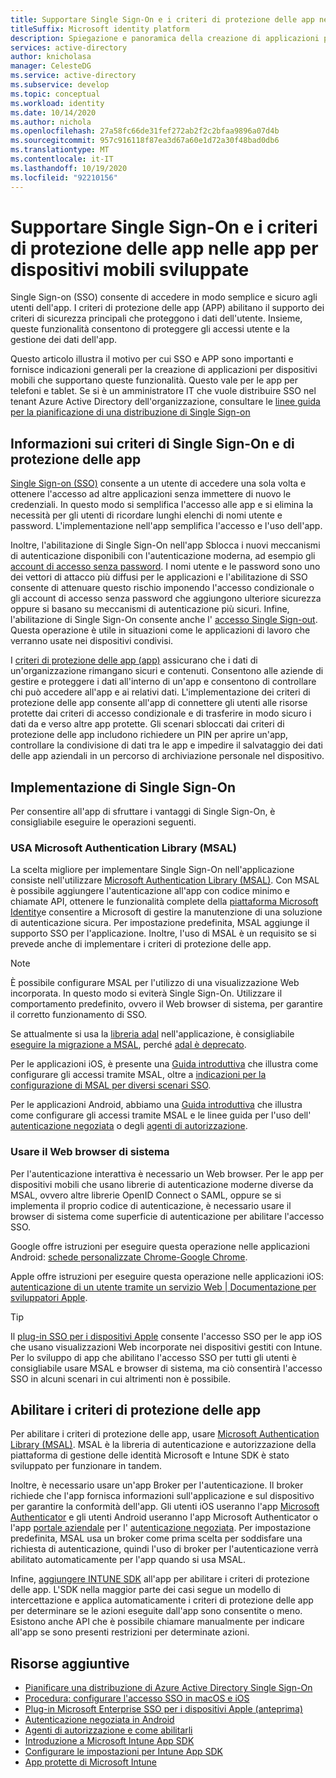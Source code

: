```yaml
---
title: Supportare Single Sign-On e i criteri di protezione delle app nelle app per dispositivi mobili sviluppate | Azure
titleSuffix: Microsoft identity platform
description: Spiegazione e panoramica della creazione di applicazioni per dispositivi mobili che supportano Single Sign-On e criteri di protezione delle app
services: active-directory
author: knicholasa
manager: CelesteDG
ms.service: active-directory
ms.subservice: develop
ms.topic: conceptual
ms.workload: identity
ms.date: 10/14/2020
ms.author: nichola
ms.openlocfilehash: 27a58fc66de31fef272ab2f2c2bfaa9896a07d4b
ms.sourcegitcommit: 957c916118f87ea3d67a60e1d72a30f48bad0db6
ms.translationtype: MT
ms.contentlocale: it-IT
ms.lasthandoff: 10/19/2020
ms.locfileid: "92210156"
---
```

# <a name="support-single-sign-on-and-app-protection-policies-in-mobile-apps-you-develop"></a>Supportare Single Sign-On e i criteri di protezione delle app nelle app per dispositivi mobili sviluppate

Single Sign-on (SSO) consente di accedere in modo semplice e sicuro agli utenti dell'app. I criteri di protezione delle app (APP) abilitano il supporto dei criteri di sicurezza principali che proteggono i dati dell'utente. Insieme, queste funzionalità consentono di proteggere gli accessi utente e la gestione dei dati dell'app.

Questo articolo illustra il motivo per cui SSO e APP sono importanti e fornisce indicazioni generali per la creazione di applicazioni per dispositivi mobili che supportano queste funzionalità. Questo vale per le app per telefoni e tablet. Se si è un amministratore IT che vuole distribuire SSO nel tenant Azure Active Directory dell'organizzazione, consultare le [linee guida per la pianificazione di una distribuzione di Single Sign-on](../manage-apps/plan-sso-deployment.md)

## <a name="about-single-sign-on-and-app-protection-policies"></a>Informazioni sui criteri di Single Sign-On e di protezione delle app

[Single Sign-on (SSO)](../manage-apps/plan-sso-deployment.md) consente a un utente di accedere una sola volta e ottenere l'accesso ad altre applicazioni senza immettere di nuovo le credenziali. In questo modo si semplifica l'accesso alle app e si elimina la necessità per gli utenti di ricordare lunghi elenchi di nomi utente e password. L'implementazione nell'app semplifica l'accesso e l'uso dell'app.

Inoltre, l'abilitazione di Single Sign-On nell'app Sblocca i nuovi meccanismi di autenticazione disponibili con l'autenticazione moderna, ad esempio gli [account di accesso senza password](../authentication/concept-authentication-passwordless.md). I nomi utente e le password sono uno dei vettori di attacco più diffusi per le applicazioni e l'abilitazione di SSO consente di attenuare questo rischio imponendo l'accesso condizionale o gli account di accesso senza password che aggiungono ulteriore sicurezza oppure si basano su meccanismi di autenticazione più sicuri. Infine, l'abilitazione di Single Sign-On consente anche l' [accesso Single Sign-out](v2-protocols-oidc.md#single-sign-out). Questa operazione è utile in situazioni come le applicazioni di lavoro che verranno usate nei dispositivi condivisi.

I [criteri di protezione delle app (app)](/mem/intune/apps/app-protection-policy) assicurano che i dati di un'organizzazione rimangano sicuri e contenuti. Consentono alle aziende di gestire e proteggere i dati all'interno di un'app e consentono di controllare chi può accedere all'app e ai relativi dati. L'implementazione dei criteri di protezione delle app consente all'app di connettere gli utenti alle risorse protette dai criteri di accesso condizionale e di trasferire in modo sicuro i dati da e verso altre app protette. Gli scenari sbloccati dai criteri di protezione delle app includono richiedere un PIN per aprire un'app, controllare la condivisione di dati tra le app e impedire il salvataggio dei dati delle app aziendali in un percorso di archiviazione personale nel dispositivo.

## <a name="implementing-single-sign-on"></a>Implementazione di Single Sign-On

Per consentire all'app di sfruttare i vantaggi di Single Sign-On, è consigliabile eseguire le operazioni seguenti.

### <a name="use-microsoft-authentication-library-msal"></a>USA Microsoft Authentication Library (MSAL)

La scelta migliore per implementare Single Sign-On nell'applicazione consiste nell'utilizzare [Microsoft Authentication Library (MSAL)](msal-overview.md). Con MSAL è possibile aggiungere l'autenticazione all'app con codice minimo e chiamate API, ottenere le funzionalità complete della [piattaforma Microsoft Identity](/azure/active-directory/develop/)e consentire a Microsoft di gestire la manutenzione di una soluzione di autenticazione sicura. Per impostazione predefinita, MSAL aggiunge il supporto SSO per l'applicazione. Inoltre, l'uso di MSAL è un requisito se si prevede anche di implementare i criteri di protezione delle app.

> [!NOTE]
> È possibile configurare MSAL per l'utilizzo di una visualizzazione Web incorporata. In questo modo si eviterà Single Sign-On. Utilizzare il comportamento predefinito, ovvero il Web browser di sistema, per garantire il corretto funzionamento di SSO.

Se attualmente si usa la [libreria adal](../azuread-dev/active-directory-authentication-libraries.md) nell'applicazione, è consigliabile [eseguire la migrazione a MSAL](msal-migration.md), perché [adal è deprecato](https://techcommunity.microsoft.com/t5/azure-active-directory-identity/update-your-applications-to-use-microsoft-authentication-library/ba-p/1257363).

Per le applicazioni iOS, è presente una [Guida introduttiva](quickstart-v2-ios.md) che illustra come configurare gli accessi tramite MSAL, oltre a [indicazioni per la configurazione di MSAL per diversi scenari SSO](single-sign-on-macos-ios.md).

Per le applicazioni Android, abbiamo una [Guida introduttiva](quickstart-v2-android.md) che illustra come configurare gli accessi tramite MSAL e le linee guida per l'uso dell' [autenticazione negoziata](brokered-auth.md) o degli [agenti di autorizzazione](authorization-agents.md).

### <a name="use-the-system-web-browser"></a>Usare il Web browser di sistema

Per l'autenticazione interattiva è necessario un Web browser. Per le app per dispositivi mobili che usano librerie di autenticazione moderne diverse da MSAL, ovvero altre librerie OpenID Connect o SAML, oppure se si implementa il proprio codice di autenticazione, è necessario usare il browser di sistema come superficie di autenticazione per abilitare l'accesso SSO.

Google offre istruzioni per eseguire questa operazione nelle applicazioni Android: [schede personalizzate Chrome-Google Chrome](https://developer.chrome.com/multidevice/android/customtabs).

Apple offre istruzioni per eseguire questa operazione nelle applicazioni iOS: [autenticazione di un utente tramite un servizio Web | Documentazione per sviluppatori Apple](https://developer.apple.com/documentation/authenticationservices/authenticating_a_user_through_a_web_service).

> [!TIP]
> Il [plug-in SSO per i dispositivi Apple](apple-sso-plugin.md) consente l'accesso SSO per le app iOS che usano visualizzazioni Web incorporate nei dispositivi gestiti con Intune. Per lo sviluppo di app che abilitano l'accesso SSO per tutti gli utenti è consigliabile usare MSAL e browser di sistema, ma ciò consentirà l'accesso SSO in alcuni scenari in cui altrimenti non è possibile.

## <a name="enable-app-protection-policies"></a>Abilitare i criteri di protezione delle app

Per abilitare i criteri di protezione delle app, usare [Microsoft Authentication Library (MSAL)](msal-overview.md). MSAL è la libreria di autenticazione e autorizzazione della piattaforma di gestione delle identità Microsoft e Intune SDK è stato sviluppato per funzionare in tandem.

Inoltre, è necessario usare un'app Broker per l'autenticazione. Il broker richiede che l'app fornisca informazioni sull'applicazione e sul dispositivo per garantire la conformità dell'app. Gli utenti iOS useranno l'app [Microsoft Authenticator](../user-help/user-help-auth-app-sign-in.md) e gli utenti Android useranno l'app Microsoft Authenticator o l'app [portale aziendale](https://play.google.com/store/apps/details?id=com.microsoft.windowsintune.companyportal) per l' [autenticazione negoziata](brokered-auth.md). Per impostazione predefinita, MSAL usa un broker come prima scelta per soddisfare una richiesta di autenticazione, quindi l'uso di broker per l'autenticazione verrà abilitato automaticamente per l'app quando si usa MSAL.

Infine, [aggiungere INTUNE SDK](/mem/intune/developer/app-sdk-get-started) all'app per abilitare i criteri di protezione delle app. L'SDK nella maggior parte dei casi segue un modello di intercettazione e applica automaticamente i criteri di protezione delle app per determinare se le azioni eseguite dall'app sono consentite o meno. Esistono anche API che è possibile chiamare manualmente per indicare all'app se sono presenti restrizioni per determinate azioni.

## <a name="additional-resources"></a>Risorse aggiuntive

- [Pianificare una distribuzione di Azure Active Directory Single Sign-On](../manage-apps/plan-sso-deployment.md)
- [Procedura: configurare l'accesso SSO in macOS e iOS](single-sign-on-macos-ios.md)
- [Plug-in Microsoft Enterprise SSO per i dispositivi Apple (anteprima)](apple-sso-plugin.md)
- [Autenticazione negoziata in Android](brokered-auth.md)
- [Agenti di autorizzazione e come abilitarli](authorization-agents.md)
- [Introduzione a Microsoft Intune App SDK](/mem/intune/developer/app-sdk-get-started)
- [Configurare le impostazioni per Intune App SDK](/mem/intune/developer/app-sdk-ios#configure-settings-for-the-intune-app-sdk)
- [App protette di Microsoft Intune](/mem/intune/apps/apps-supported-intune-apps)

